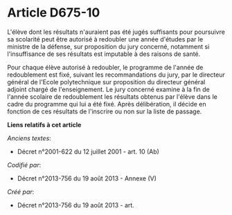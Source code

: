 # Article D675-10

L'élève dont les résultats n'auraient pas été jugés suffisants pour poursuivre sa scolarité peut être autorisé à redoubler
une année d'études par le ministre de la défense, sur proposition du jury concerné, notamment si l'insuffisance de ses
résultats est imputable à des raisons de santé.

Pour chaque élève autorisé à redoubler, le programme de l'année de redoublement est fixé, suivant les recommandations du
jury, par le directeur général de l'Ecole polytechnique sur proposition du directeur général adjoint chargé de
l'enseignement. Le jury concerné examine à la fin de l'année scolaire de redoublement les résultats obtenus par l'élève dans
le cadre du programme qui lui a été fixé. Après délibération, il décide en fonction de ces résultats de l'inscrire ou non sur
la liste de passage.

**Liens relatifs à cet article**

_Anciens textes_:

  - Décret n°2001-622 du 12 juillet 2001 - art. 10 (Ab)

_Codifié par_:

  - Décret n°2013-756 du 19 août 2013 -  Annexe (V)

_Créé par_:

  - Décret n°2013-756 du 19 août 2013 - art.

